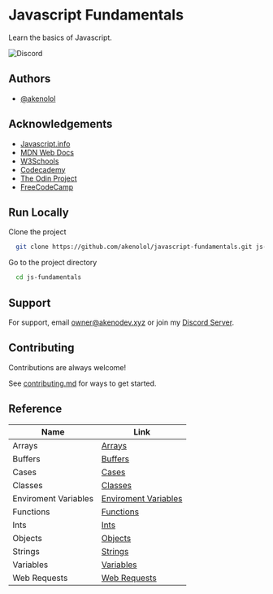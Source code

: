 # Javascript Fundamentals

Learn the basics of Javascript.

![Discord](https://img.shields.io/discord/1014190469628055552)

## Authors

- [@akenolol](https://twitter.com/akeno_dev)


## Acknowledgements

- [Javascript.info](https://javascript.info/)
- [MDN Web Docs](https://developer.mozilla.org/en-US/docs/Web/JavaScript)
- [W3Schools](https://www.w3schools.com/js/default.asp)
- [Codecademy](https://www.codecademy.com/learn/introduction-to-javascript)
- [The Odin Project](https://www.theodinproject.com/courses/javascript/lessons/fundamentals-part-1)
- [FreeCodeCamp](https://www.freecodecamp.org/learn/javascript-algorithms-and-data-structures/basic-javascript/)



## Run Locally

Clone the project

```bash
  git clone https://github.com/akenolol/javascript-fundamentals.git js-fundamentals
```

Go to the project directory

```bash
  cd js-fundamentals
```




## Support

For support, email [owner@akenodev.xyz](mailto:owner@akenodev.xyz) or join my [Discord Server](https://akenodev.xyz/invite).


## Contributing

Contributions are always welcome!

See [contributing.md](.github/Files/contributing.md) for ways to get started.


## Reference

| Name             | Link                                                                |
| ----------------- | ------------------------------------------------------------------ |
| Arrays | [Arrays](/src/Arrays) |
| Buffers | [Buffers](/src/Buffers) |
| Cases | [Cases](/src/Cases) |
| Classes | [Classes](/src/Classes) |
| Enviroment Variables | [Enviroment Variables](/src/Enviroment_Variables) |
| Functions | [Functions](/src/Functions) |
| Ints | [Ints](/src/Ints) |
| Objects | [Objects](/src/Objects) |
| Strings | [Strings](/src/Strings) |
| Variables | [Variables](/src/Variables) |
| Web Requests | [Web Requests](/src/Web%20Requests) |



